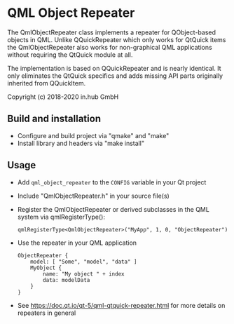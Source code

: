 QML Object Repeater
===================

The QmlObjectRepeater class implements a repeater for QObject-based
objects in QML. Unlike QQuickRepeater which only works for QtQuick items
the QmlObjectRepeater also works for non-graphical QML applications
without requiring the QtQuick module at all.

The implementation is based on QQuickRepeater and is nearly identical.
It only eliminates the QtQuick specifics and adds missing API parts
originally inherited from QQuickItem.

Copyright (c) 2018-2020 in.hub GmbH

Build and installation
----------------------

* Configure and build project via "qmake" and "make"
* Install library and headers via "make install"

Usage
-----

* Add `qml_object_repeater` to the `CONFIG` variable in your Qt project
* Include "QmlObjectRepeater.h" in your source file(s)
* Register the QmlObjectRepeater or derived subclasses in the QML system
  via qmlRegisterType():

    `qmlRegisterType<QmlObjectRepeater>("MyApp", 1, 0, "ObjectRepeater")`

* Use the repeater in your QML application

  ```
  ObjectRepeater {
      model: [ "Some", "model", "data" ]
      MyObject {
          name: "My object " + index
          data: modelData
      }
  }
  ```

* See https://doc.qt.io/qt-5/qml-qtquick-repeater.html for more details
  on repeaters in general
